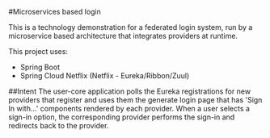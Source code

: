 
#Microservices based login

This is a technology demonstration for a federated login system, run by a microservice based architecture that integrates providers at runtime.

This project uses:
- Spring Boot
- Spring Cloud Netflix (Netflix - Eureka/Ribbon/Zuul)

##Intent
The user-core application polls the Eureka registrations for new providers that register and uses them the generate login page that has
'Sign In with...' components rendered by each provider. When a user selects a sign-in option, the corresponding provider performs the sign-in and redirects back to the provider.



